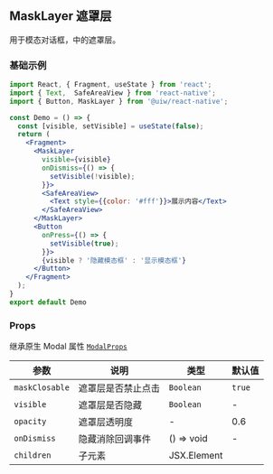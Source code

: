 MaskLayer 遮罩层
---

用于模态对话框，中的遮罩层。

<!-- ![](https://user-images.githubusercontent.com/66067296/139398306-d038225d-0fee-4009-a4f7-a06c7beabf45.gif) -->
<!--rehype:style=zoom: 33%;float: right; margin-left: 15px;-->

### 基础示例

<!--DemoStart-->
```jsx  mdx:preview
import React, { Fragment, useState } from 'react';
import { Text,  SafeAreaView } from 'react-native';
import { Button, MaskLayer } from '@uiw/react-native';

const Demo = () => {
  const [visible, setVisible] = useState(false);
  return (
    <Fragment>
      <MaskLayer
        visible={visible}
        onDismiss={() => {
          setVisible(!visible);
        }}>
        <SafeAreaView>
          <Text style={{color: '#fff'}}>展示内容</Text>
        </SafeAreaView>
      </MaskLayer>
      <Button
        onPress={() => {
          setVisible(true);
        }}>
        {visible ? '隐藏模态框' : '显示模态框'}
      </Button>
    </Fragment>
  );
}
export default Demo
```
<!--End-->

### Props

继承原生 Modal 属性 [`ModalProps`](https://facebook.github.io/react-native/docs/modal.html#props) 

| 参数 | 说明 | 类型 | 默认值 |
|------|------|-----|------|
| `maskClosable` | 遮罩层是否禁止点击 | `Boolean` | `true` |
| `visible` | 遮罩层是否隐藏 |`Boolean` | - |
| `opacity` | 遮罩层透明度 | - | 0.6 |
| `onDismiss` | 隐藏消除回调事件 | () => void | - |
| `children` | 子元素 | JSX.Element |  |



